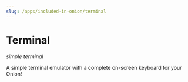 ```yaml
---
slug: /apps/included-in-onion/terminal
---
```


# Terminal


*simple terminal*

A simple terminal emulator with a complete on-screen keyboard for your Onion!